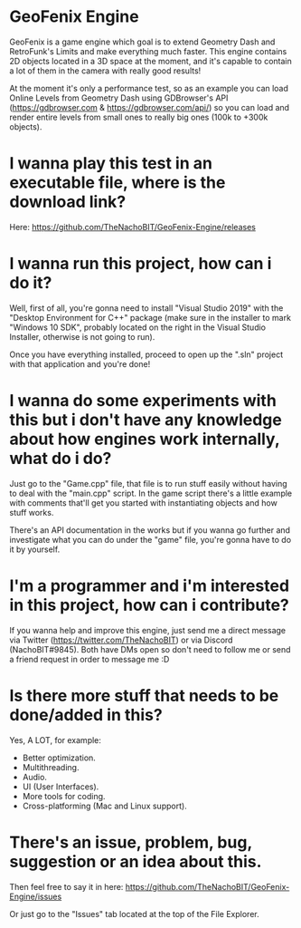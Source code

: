 # GeoFenix Engine

GeoFenix is a game engine which goal is to extend Geometry Dash and RetroFunk's Limits and make everything much faster.
This engine contains 2D objects located in a 3D space at the moment, and it's capable to contain a lot of them in the camera with really good results!

At the moment it's only a performance test, so as an example you can load Online Levels from Geometry Dash using GDBrowser's API (https://gdbrowser.com & https://gdbrowser.com/api/) so you can load and render entire levels from small ones to really big ones (100k to +300k objects).

# I wanna play this test in an executable file, where is the download link?

Here: https://github.com/TheNachoBIT/GeoFenix-Engine/releases

# I wanna run this project, how can i do it?

Well, first of all, you're gonna need to install "Visual Studio 2019" with the "Desktop Environment for C++" package (make sure in the installer to mark "Windows 10 SDK", probably located on the right in the Visual Studio Installer, otherwise is not going to run).

Once you have everything installed, proceed to open up the ".sln" project with that application and you're done!

# I wanna do some experiments with this but i don't have any knowledge about how engines work internally, what do i do?

Just go to the "Game.cpp" file, that file is to run stuff easily without having to deal with the "main.cpp" script.
In the game script there's a little example with comments that'll get you started with instantiating objects and how stuff works.

There's an API documentation in the works but if you wanna go further and investigate what you can do under the "game" file, you're gonna have to do it by yourself.

# I'm a programmer and i'm interested in this project, how can i contribute?

If you wanna help and improve this engine, just send me a direct message via Twitter (https://twitter.com/TheNachoBIT) or via Discord (NachoBIT#9845). Both have DMs open so don't need to follow me or send a friend request in order to message me :D

# Is there more stuff that needs to be done/added in this?

Yes, A LOT, for example:
- Better optimization.
- Multithreading.
- Audio.
- UI (User Interfaces).
- More tools for coding.
- Cross-platforming (Mac and Linux support).

# There's an issue, problem, bug, suggestion or an idea about this.

Then feel free to say it in here:
https://github.com/TheNachoBIT/GeoFenix-Engine/issues

Or just go to the "Issues" tab located at the top of the File Explorer.
